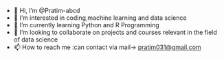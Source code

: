 - 👋 Hi, I’m @Pratim-abcd
- 👀 I’m interested in coding,machine learning and data science
- 🌱 I’m currently learning Python and R Programming
- 💞️ I’m looking to collaborate on projects and courses relevant in the field of data science
- 📫 How to reach me :can contact via mail-> pratim031@gmail.com

<!---
Pratim-abcd/Pratim-abcd is a ✨ special ✨ repository because its `README.md` (this file) appears on your GitHub profile.
You can click the Preview link to take a look at your changes.
--->
